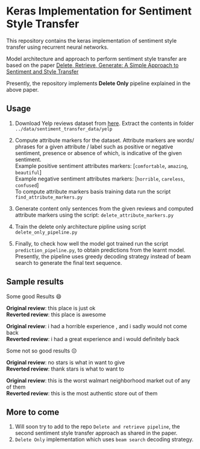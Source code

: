 # Keras Implementation for Sentiment Style Transfer

This repository contains the keras implementation of sentiment style transfer using recurrent neural networks.

Model architecture and approach to perform sentiment style transfer are based on the paper
[Delete, Retrieve, Generate: A Simple Approach to Sentiment and Style Transfer](https://arxiv.org/abs/1804.06437)

Presently, the repository implements **Delete Only** pipeline explained in the above paper.

## Usage
1. Download Yelp reviews dataset from [here](https://github.com/rpryzant/delete_retrieve_generate).
   Extract the contents in folder `../data/sentiment_transfer_data/yelp`

2. Compute attribute markers for the dataset. Attribute markers are words/ phrases for a given attribute / label
   such as positive or negative sentiment, presence or absence of which, is indicative of the given sentiment.      
   Example positive sentiment attributes markers: [`comfortable`, `amazing`, `beautiful`]<br>
   Example negative sentiment attributes markers: [`horrible`, `careless`, `confused`]<br>
   To compute attribute markers basis training data run the script `find_attribute_markers.py`

3. Generate content only sentences from the given reviews and computed attribute markers using the script: `delete_attribute_markers.py`

4. Train the delete only architecture pipline using script `delete_only_pipeline.py`

5. Finally, to check how well the model got trained run the script `prediction_pipeline.py`, to obtain predictions from the learnt model.
   Presently, the pipeline uses greedy decoding strategy instead of beam search to generate the final text sequence.

## Sample results

Some good Results 😄

**Original review**: this place is just ok <br>
**Reverted review**: this place is awesome <br>

**Original review**: i had a horrible experience , and i sadly would not come back <br>
**Reverted review**: i had a great experience and i would definitely back <br>

Some not so good results 😔

**Original review**: no stars is what in want to give <br>
**Reverted review**: thank stars is what to want to <br>

**Original review**: this is the worst walmart neighborhood market out of any of them <br>
**Reverted review**: this is the most authentic store out of them <br>


## More to come
1. Will soon try to add to the repo `Delete and retrieve pipeline`, the second sentiment style transfer approach as shared in the paper.
2. `Delete Only` implementation which uses `beam search` decoding strategy.
